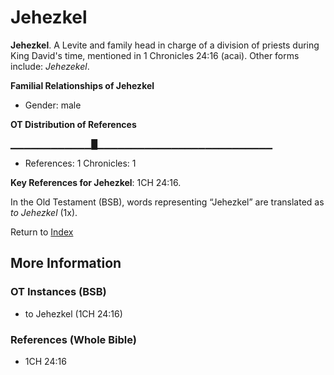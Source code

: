 # Jehezkel
**Jehezkel**. 
A Levite and family head in charge of a division of priests during King David's time, mentioned in 1 Chronicles 24:16 (acai). 
Other forms include: 
*Jehezekel*. 




**Familial Relationships of Jehezkel**


* Gender: male


**OT Distribution of References**

▁▁▁▁▁▁▁▁▁▁▁▁█▁▁▁▁▁▁▁▁▁▁▁▁▁▁▁▁▁▁▁▁▁▁▁▁▁▁
* References: 1 Chronicles: 1



**Key References for Jehezkel**: 
1CH 24:16. 


In the Old Testament (BSB), words representing “Jehezkel” are translated as 
*to Jehezkel* (1x). 




Return to [Index](00-Index.md)

## More Information

### OT Instances (BSB)

* to Jehezkel (1CH 24:16)



### References (Whole Bible)

* 1CH 24:16



